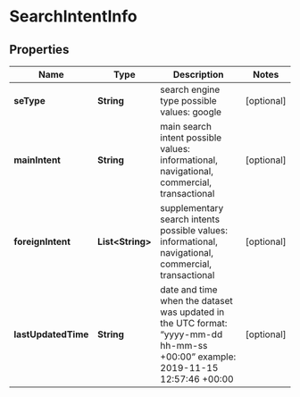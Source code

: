 

# SearchIntentInfo


## Properties

| Name | Type | Description | Notes |
|------------ | ------------- | ------------- | -------------|
|**seType** | **String** | search engine type possible values: google |  [optional] |
|**mainIntent** | **String** | main search intent possible values: informational, navigational, commercial, transactional |  [optional] |
|**foreignIntent** | **List&lt;String&gt;** | supplementary search intents possible values: informational, navigational, commercial, transactional |  [optional] |
|**lastUpdatedTime** | **String** | date and time when the dataset was updated in the UTC format: “yyyy-mm-dd hh-mm-ss +00:00” example: 2019-11-15 12:57:46 +00:00 |  [optional] |




